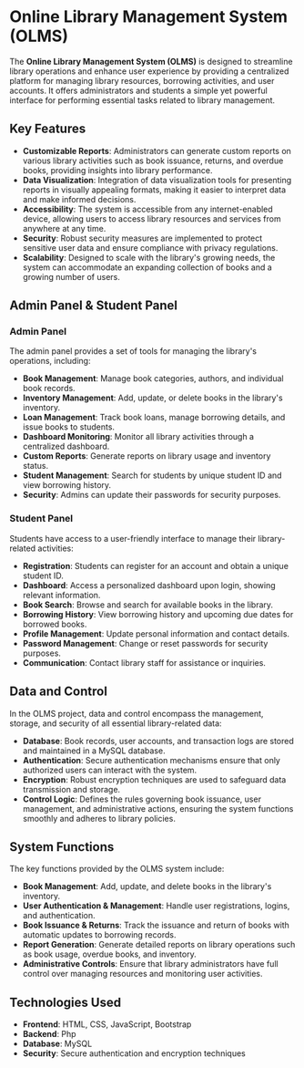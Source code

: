# Online Library Management System (OLMS)

The **Online Library Management System (OLMS)** is designed to streamline library operations and enhance user experience by providing a centralized platform for managing library resources, borrowing activities, and user accounts. It offers administrators and students a simple yet powerful interface for performing essential tasks related to library management.

## Key Features

- **Customizable Reports**: Administrators can generate custom reports on various library activities such as book issuance, returns, and overdue books, providing insights into library performance.
- **Data Visualization**: Integration of data visualization tools for presenting reports in visually appealing formats, making it easier to interpret data and make informed decisions.
- **Accessibility**: The system is accessible from any internet-enabled device, allowing users to access library resources and services from anywhere at any time.
- **Security**: Robust security measures are implemented to protect sensitive user data and ensure compliance with privacy regulations.
- **Scalability**: Designed to scale with the library's growing needs, the system can accommodate an expanding collection of books and a growing number of users.

## Admin Panel & Student Panel

### Admin Panel

The admin panel provides a set of tools for managing the library's operations, including:

- **Book Management**: Manage book categories, authors, and individual book records.
- **Inventory Management**: Add, update, or delete books in the library's inventory.
- **Loan Management**: Track book loans, manage borrowing details, and issue books to students.
- **Dashboard Monitoring**: Monitor all library activities through a centralized dashboard.
- **Custom Reports**: Generate reports on library usage and inventory status.
- **Student Management**: Search for students by unique student ID and view borrowing history.
- **Security**: Admins can update their passwords for security purposes.

### Student Panel

Students have access to a user-friendly interface to manage their library-related activities:

- **Registration**: Students can register for an account and obtain a unique student ID.
- **Dashboard**: Access a personalized dashboard upon login, showing relevant information.
- **Book Search**: Browse and search for available books in the library.
- **Borrowing History**: View borrowing history and upcoming due dates for borrowed books.
- **Profile Management**: Update personal information and contact details.
- **Password Management**: Change or reset passwords for security purposes.
- **Communication**: Contact library staff for assistance or inquiries.

## Data and Control

In the OLMS project, data and control encompass the management, storage, and security of all essential library-related data:

- **Database**: Book records, user accounts, and transaction logs are stored and maintained in a MySQL database.
- **Authentication**: Secure authentication mechanisms ensure that only authorized users can interact with the system.
- **Encryption**: Robust encryption techniques are used to safeguard data transmission and storage.
- **Control Logic**: Defines the rules governing book issuance, user management, and administrative actions, ensuring the system functions smoothly and adheres to library policies.

## System Functions

The key functions provided by the OLMS system include:

- **Book Management**: Add, update, and delete books in the library's inventory.
- **User Authentication & Management**: Handle user registrations, logins, and authentication.
- **Book Issuance & Returns**: Track the issuance and return of books with automatic updates to borrowing records.
- **Report Generation**: Generate detailed reports on library operations such as book usage, overdue books, and inventory.
- **Administrative Controls**: Ensure that library administrators have full control over managing resources and monitoring user activities.

## Technologies Used

- **Frontend**: HTML, CSS, JavaScript, Bootstrap
- **Backend**: Php
- **Database**: MySQL
- **Security**: Secure authentication and encryption techniques


